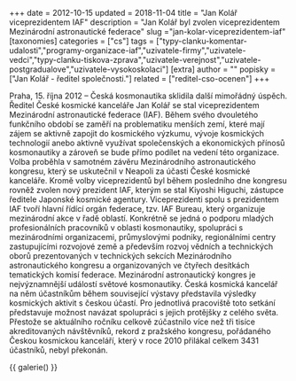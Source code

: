 +++
date = 2012-10-15
updated = 2018-11-04
title = "Jan Kolář viceprezidentem IAF"
description = "Jan Kolář byl zvolen viceprezidentem Mezinárodní astronautické federace"
slug ="jan-kolar-viceprezidentem-iaf"
[taxonomies]
categories = ["cs"]
tags = ["typy-clanku-komentar-udalosti","programy-organizace-iaf","uzivatele-firmy","uzivatele-vedci","typy-clanku-tiskova-zprava","uzivatele-verejnost","uzivatele-postgradualove","uzivatele-vysokoskolaci"]
[extra]
author = ""
popisky = ["Jan Kolář - ředitel společnosti."]
related = ["reditel-cso-ocenen"]
+++

Praha, 15. října 2012 – Česká kosmonautika sklidila další mimořádný úspěch. Ředitel České kosmické kanceláře Jan Kolář se stal viceprezidentem Mezinárodní astronautické federace (IAF). Během svého dvouletého funkčního období se zaměří na problematiku menších zemí, které mají zájem se aktivně zapojit do kosmického výzkumu, vývoje kosmických technologií anebo aktivně využívat společenských a ekonomických přínosů kosmonautiky a zároveň se bude přímo podílet na vedení této organizace. Volba proběhla v samotném závěru Mezinárodního astronautického kongresu, který se uskutečnil v Neapoli za účasti České kosmické kanceláře. Kromě volby viceprezidentů byl během posledního dne kongresu rovněž zvolen nový prezident IAF, kterým se stal Kiyoshi Higuchi, zástupce ředitele Japonské kosmické agentury. Viceprezidenti spolu s prezidentem IAF tvoří hlavní řídící orgán federace, tzv. IAF Bureau, který organizuje mezinárodní akce v řadě oblastí. Konkrétně se jedná o podporu mladých profesionálních pracovníků v oblasti kosmonautiky, spolupráci s mezinárodními organizacemi, průmyslovými podniky, regionálními centry zastupujícími rozvojové země a především rozvoj vědních a technických oborů prezentovaných v technických sekcích Mezinárodního astronautického kongresu a organizovaných ve čtyřech desítkách tematických komisí federace. Mezinárodní astronautický kongres je nejvýznamnější událostí světové kosmonautiky. Česká kosmická kancelář na něm účastníkům během související výstavy představila výsledky kosmických aktivit s českou účastí. Pro jednotlivá pracoviště toto setkání představuje možnost navázat spolupráci s jejich protějšky z celého světa. Přestože se aktuálního ročníku celkově zúčastnilo více než tři tisíce akreditovaných návštěvníků, rekord z pražského kongresu, pořádaného Českou kosmickou kanceláří, který v roce 2010 přilákal celkem 3431 účastníků, nebyl překonán.

{{ galerie() }}
